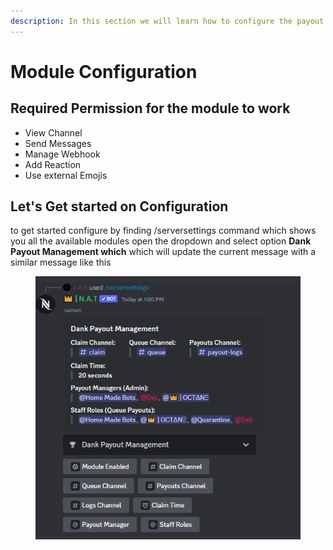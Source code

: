 ```yaml
---
description: In this section we will learn how to configure the payout module
---
```


# Module Configuration

## Required Permission for the module to work

* View Channel
* Send Messages
* Manage Webhook
* Add Reaction
* Use external Emojis

## Let's Get started on Configuration

to get started configure by finding /serversettings command which shows you all the available modules open the dropdown and select option **Dank** **Payout Management which** which will update the current message with a similar message like this

<figure><img src=".gitbook/assets/image (4).png" alt=""><figcaption></figcaption></figure>
